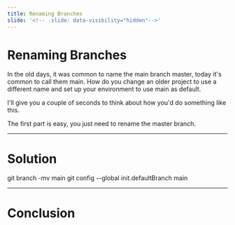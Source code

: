 ```yaml
---
title: Renaming Branches
slide: '<!-- .slide: data-visibility="hidden"-->'
---
```


<!-- .slide: data-state="layout-title" class="bg-dark"-->

# Renaming Branches

In the old days, it was common to name the main branch master, today it's common to call them main. How do you change an older project to use a different name and set up your environment to use main as default.

I'll give you a couple of seconds to think about how you'd do something like this.

The first part is easy, you just need to rename the master branch.


---
# Solution
git branch -mv main
git config --global init.defaultBranch main


---
# Conclusion


